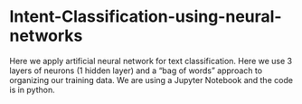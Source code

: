 # Intent-Classification-using-neural-networks
Here we apply artificial neural network for text classification.
Here we use 3 layers of neurons (1 hidden layer) and a “bag of words” approach to organizing our training data.
We are using a Jupyter Notebook and the code is in python.
